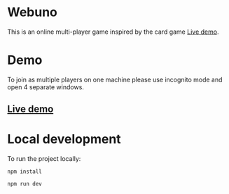 # Webuno

This is an online multi-player game inspired by the card game [Live demo](<https://en.wikipedia.org/wiki/Uno_(card_game)>).

# Demo

To join as multiple players on one machine please use incognito mode and open 4 separate windows.

## [Live demo](https://nostalgic-mcnulty-07eb25.netlify.app)

# Local development

To run the project locally:

`npm install`

`npm run dev`
